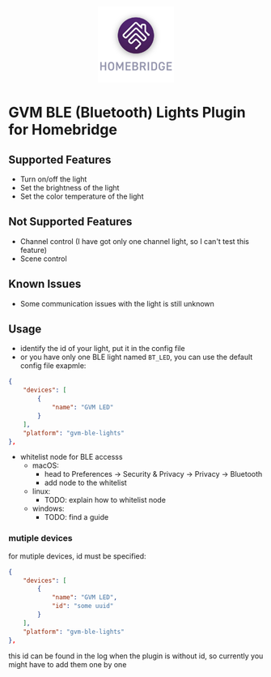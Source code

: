 <p align="center">

<img src="https://github.com/homebridge/branding/raw/latest/logos/homebridge-wordmark-logo-vertical.png" width="150">

</p>

# GVM BLE (Bluetooth) Lights Plugin for Homebridge

## Supported Features
- Turn on/off the light
- Set the brightness of the light
- Set the color temperature of the light

## Not Supported Features
- Channel control (I have got only one channel light, so I can't test this feature)
- Scene control

## Known Issues
- Some communication issues with the light is still unknown
  
## Usage
- identify the id of your light, put it in the config file
- or you have only one BLE light named `BT_LED`, you can use the default config file
exapmle:
```json
{
    "devices": [
        {
            "name": "GVM LED"
        }
    ],
    "platform": "gvm-ble-lights"
},
```

- whitelist node for BLE accesss
  - macOS:
    - head to Preferences -> Security & Privacy -> Privacy -> Bluetooth
    - add node to the whitelist
  - linux:
    - TODO: explain how to whitelist node
  - windows: 
    - TODO: find a guide


### mutiple devices
for mutiple devices, id must be specified:
```json
{
    "devices": [
        {
            "name": "GVM LED",
            "id": "some uuid"
        }
    ],
    "platform": "gvm-ble-lights"
},
```
this id can be found in the log when the plugin is without id, so currently you might have to add them one by one
